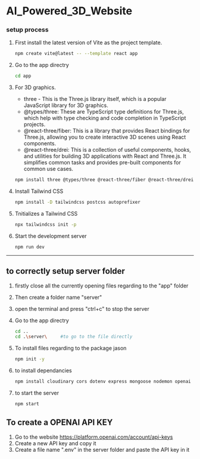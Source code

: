 ﻿# AI_Powered_3D_Website

### setup process
1. First install the latest version of Vite as the project template.
    ``` bash
    npm create vite@latest -- --template react app
    ```
2. Go to the app directry
    ```bash
    cd app
    ```
3. For 3D graphics.
    - three  - This is the Three.js library itself, which is a popular JavaScript library for 3D graphics.
    - @types/three: These are TypeScript type definitions for Three.js, which help with type checking and code completion in TypeScript projects.
    - @react-three/fiber: This is a library that provides React bindings for Three.js, allowing you to create interactive 3D scenes using React components.
    - @react-three/drei: This is a collection of useful components, hooks, and utilities for building 3D applications with React and Three.js. It simplifies common tasks and provides pre-built components for common use cases.
      
    ```bash 
    npm install three @types/three @react-three/fiber @react-three/drei math valtio react-color framer-motion
    ```
4. Install Tailwind CSS
    ```bash 
    npm install -D tailwindcss postcss autoprefixer
    ```
5. Tnitializes a Tailwind CSS 
    ```bash 
    npx tailwindcss init -p
    ```
6. Start the development server
    ```bash
    npm run dev
    ```

----------------------------------------------------------------------------------------------------------
## to correctly setup server folder

1. firstly close all the currently opening files regarding to the "app" folder
2. Then create a folder name "server"
3. open the terminal and press "ctrl+c" to stop the server
4. Go to the app directry
    ```bash
    cd ..
    cd .\server\     #to go to the file directly
    ```
5. To install files regarding to the package jason
    ```bash
   npm init -y
    ```
6. to install dependancies
    ```bash
    npm install cloudinary cors dotenv express mongoose nodemon openai
    ```

7. to start the server
    ```bash
    npm start
    ```

## To create a OPENAI API KEY
1. Go to the website https://platform.openai.com/account/api-keys
2. Create a new API key and copy it
3. Create a file name ".env" in the server folder and paste the API key in it